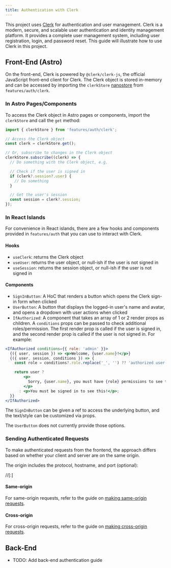 ```yaml
---
title: Authentication with Clerk
---
```


This project uses [Clerk](https://clerk.com/docs) for authentication and user management. Clerk is a modern, secure, and scalable user authentication and identity management platform. It provides a complete user management system, including user registration, login, and password reset. This guide will illustrate how to use Clerk in this project.

## Front-End (Astro)

On the front-end, Clerk is powered by `@clerk/clerk-js`, the official JavaScript front-end client for Clerk. The Clerk object is stored in-memory and can be accessed by importing the `clerkStore` [nanostore](https://docs.astro.build/en/recipes/sharing-state-islands/) from `features/auth/clerk`.

### In Astro Pages/Components

To access the Clerk object in Astro pages or components, import the `clerkStore` and call the `get` method:

```jsx
import { clerkStore } from 'features/auth/clerk';

// Access the Clerk object
const clerk = clerkStore.get();

// Or, subscribe to changes in the Clerk object
clerkStore.subscribe((clerk) => {
  // Do something with the Clerk object, e.g.

  // Check if the user is signed in
  if (clerk?.session?.user) {
    // Do something
  }

  // Get the user's session
  const session = clerk?.session;
});
```

### In React Islands

For convenience in React islands, there are a few hooks and components provided in `features/auth` that you can use to interact with Clerk.

#### Hooks

- `useClerk`: returns the Clerk object
- `useUser`: returns the user object, or null-ish if the user is not signed in
- `useSession`: returns the session object, or null-ish if the user is not signed in

#### Components

- `SignInButton`: A HoC that renders a button which opens the Clerk sign-in form when clicked
- `UserButton`: A button that displays the logged-in user's name and avatar, and opens a dropdown with user actions when clicked
- `IfAuthorized`: A component that takes an array of 1 or 2 render props as children. A `conditions` props can be passed to check additional roles/permission. The first render prop is called if the user is signed in, and the second render prop is called if the user is not signed in. For example:

```jsx
<IfAuthorized conditions={{ role: 'admin' }}>
  {({ user, session }) => <p>Welcome, {user.name}!</p>}
  {({ user, session, conditions }) => {
    const role = conditions?.role.replace('_', '') ?? 'authorized user';

    return user ?
        <p>
          Sorry, {user.name}, you must have {role} permissions to see this!
        </p>
      : <p>You must be signed in to see this!</p>;
  }}
</IfAuthorized>
```

The `SignInButton` can be given a ref to access the underlying button, and the text/style can be customized via props.

The `UserButton` does not currently provide those options.

### Sending Authenticated Requests

To make authenticated requests from the frontend, the approach differs based on whether your client and server are on the same origin.

The origin includes the protocol, hostname, and port (optional):

<protocol>//<hostname>[:<port>]

#### Same-origin

For same-origin requests, refer to the guide on [making same-origin requests](https://clerk.com/docs/backend-requests/making/same-origin).

#### Cross-origin

For cross-origin requests, refer to the guide on [making cross-origin requests](https://clerk.com/docs/backend-requests/making/cross-origin).

## Back-End

- TODO: Add back-end authentication guide
